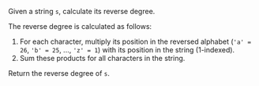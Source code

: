 Given a string `s`, calculate its reverse degree.

The reverse degree is calculated as follows:

1. For each character, multiply its position in the reversed alphabet (`'a' = 26`, `'b' = 25`, ..., `'z' = 1`) with its position in the string (1-indexed).
2. Sum these products for all characters in the string.

Return the reverse degree of `s`.